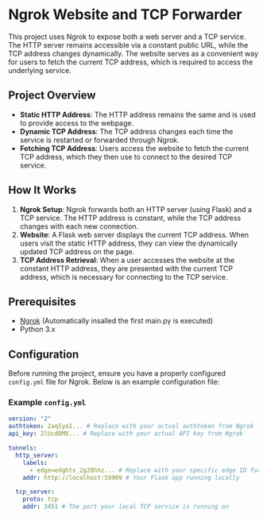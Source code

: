 # Ngrok Website and TCP Forwarder

This project uses Ngrok to expose both a web server and a TCP service. The HTTP server remains accessible via a constant public URL, while the TCP address changes dynamically. The website serves as a convenient way for users to fetch the current TCP address, which is required to access the underlying service.

## Project Overview

- **Static HTTP Address**: The HTTP address remains the same and is used to provide access to the webpage.
- **Dynamic TCP Address**: The TCP address changes each time the service is restarted or forwarded through Ngrok.
- **Fetching TCP Address**: Users access the website to fetch the current TCP address, which they then use to connect to the desired TCP service.

## How It Works

1. **Ngrok Setup**: Ngrok forwards both an HTTP server (using Flask) and a TCP service. The HTTP address is constant, while the TCP address changes with each new connection.
2. **Website**: A Flask web server displays the current TCP address. When users visit the static HTTP address, they can view the dynamically updated TCP address on the page.
3. **TCP Address Retrieval**: When a user accesses the website at the constant HTTP address, they are presented with the current TCP address, which is necessary for connecting to the TCP service.

## Prerequisites

- [Ngrok](https://ngrok.com/) (Automatically insalled the first main.py is executed)
- Python 3.x

## Configuration

Before running the project, ensure you have a properly configured `config.yml` file for Ngrok. Below is an example configuration file:

### Example `config.yml`

```yaml
version: "2"
authtoken: 2aqIya1... # Replace with your actual authtoken from Ngrok
api_key: 2lUcdDMX... # Replace with your actual API key from Ngrok

tunnels:
  http_server:
    labels:
      - edge=edghts_2g28hhz... # Replace with your specific edge ID for HTTP
    addr: http://localhost:59909 # Your Flask app running locally

  tcp_server:
    proto: tcp
    addr: 3451 # The port your local TCP service is running on
```
